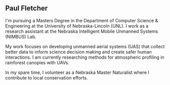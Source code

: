 ## **Paul** Fletcher

I'm pursuing a Masters Degree in the Department of Computer Science & Engineering at the University of Nebraska-Lincoln (UNL). I work as a research assistant at the Nebraska Intelligent Mobile Unmanned Systems (NIMBUS) Lab. 

My work focuses on developing unmanned aerial systems (UAS) that collect better data to inform science decision making and create safer human interactions. I am currently researching methods for atmospheric profiling in rainforest canopies with UAVs. 

In my spare time, I volunteer as a Nebraska Master Naturalist where I contribute to local conservation efforts.




<!--- # DEFAULT TEXT -->

<!-- You can use the [editor on GitHub](https://github.com/pfletche/pfletche.github.io/edit/main/index.md) to maintain and preview the content for your website in Markdown files.

Whenever you commit to this repository, GitHub Pages will run [Jekyll](https://jekyllrb.com/) to rebuild the pages in your site, from the content in your Markdown files.

### Markdown

Markdown is a lightweight and easy-to-use syntax for styling your writing. It includes conventions for

```markdown
Syntax highlighted code block

# Header 1
## Header 2
### Header 3

- Bulleted
- List

1. Numbered
2. List

**Bold** and _Italic_ and `Code` text

[Link](url) and ![Image](src)
```

For more details see [GitHub Flavored Markdown](https://guides.github.com/features/mastering-markdown/).

### Jekyll Themes

Your Pages site will use the layout and styles from the Jekyll theme you have selected in your [repository settings](https://github.com/pfletche/pfletche.github.io/settings/pages). The name of this theme is saved in the Jekyll `_config.yml` configuration file.

### Support or Contact

Having trouble with Pages? Check out our [documentation](https://docs.github.com/categories/github-pages-basics/) or [contact support](https://support.github.com/contact) and we’ll help you sort it out.
 -->
